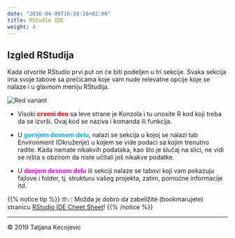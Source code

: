 ```yaml
---
date: "2016-04-09T16:50:16+02:00"
title: RStudio IDE
weight: 4
---
```


## Izgled RStudija 

Kada otvorite RStudio prvi put on će biti podeljen u tri sekcije. Svaka sekcija ima svoje tabove sa prečicama koje vam nude relevatne opcije koje se nalaze i u glavnom meniju RStudija.

![Red variant](/day1/RStudioIDE/images/RStudioWindow.png?width=40pc)

- Visoki <span style="color:red">**crveni deo**</span> sa leve strane je Konzola i tu unosite R kod koji treba da se izvrši. Ovaj kod se naziva i komanda ili funkcija.

- U <span style="color:#00B2EE">**gornjem desnom delu**</span>, nalazi se sekcija u kojoj se nalazi tab Environment (Okruženje) u kojem se vide podaci sa kojim trenutno radite. Kada nemate nikakvih podataka, kao što je slučaj na slici, ne vidi se ništa s obzirom da niste učitali još nikakve podatke.

- U <span style="color:#FF00FF">**donjem desnom delu**</span> ili sekciji nalaze se tabovi koji vam pokazuju fajlove i folder, tj. strukturu vašeg projekta, zatim, pomoćne informacije itd.

{{% notice tip %}}
🤓💡: Možda je dobro da zabeližite (bookmarujete) stranicu [RStudio IDE Cheet Sheet](https://www.rstudio.com/wp-content/uploads/2016/01/rstudio-IDE-cheatsheet.pdf)!
{{% /notice %}}



-----------------------------
© 2019 Tatjana Kecojevic

